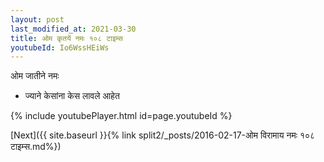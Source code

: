 ```yaml
---
layout: post
last_modified_at: 2021-03-30
title: ओम कृतयें नमः १०८ टाइम्स
youtubeId: Io6WssHEiWs
---
```

 
 
 ओम जातीने नमः  
 
 -  ज्याने केसांना केस लावले आहेत 
 
  
 
  
 
 
 
 
 
 


{% include youtubePlayer.html id=page.youtubeId %}
 
[Next]({{ site.baseurl }}{% link  split2/_posts/2016-02-17-ओम विरामाय नमः १०८ टाइम्स.md%})
 
